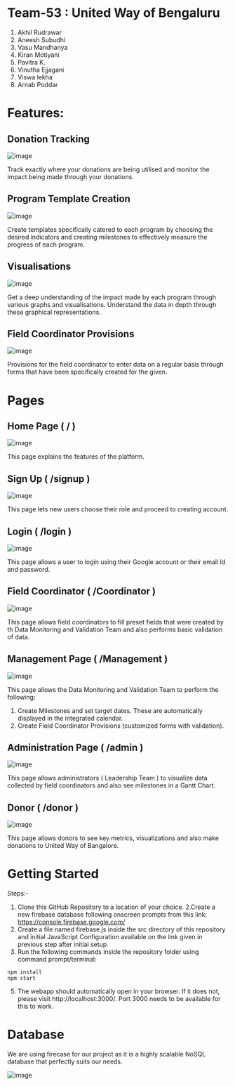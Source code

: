 # Team-53 : United Way of Bengaluru

  1. Akhil Rudrawar
  2. Aneesh Subudhi
  3. Vasu Mandhanya
  4. Kiran Motiyani
  5. Pavitra K.
  6. Vinutha Ejjagani
  7. Viswa lekha
  8. Arnab Poddar

# Features:

## Donation Tracking

![image](https://user-images.githubusercontent.com/55338336/172033777-e48778f4-a4d5-4615-9fd2-964548cbca77.png)

Track exactly where your donations are being utilised and monitor the impact being made through your donations.

## Program Template Creation

![image](https://user-images.githubusercontent.com/55338336/172033782-18cea06e-a6ce-4ff0-b02f-b8927dfa1ad4.png)

Create templates specifically catered to each program by choosing the desired indicators and creating milestones to effectively measure the progress of each program.

## Visualisations

![image](https://user-images.githubusercontent.com/55338336/172033787-3a44333f-bb52-4c7c-a28b-1b31cd41bf39.png)

Get a deep understanding of the impact made by each program through various graphs and visualisations. Understand the data in depth through these graphical representations.

## Field Coordinator Provisions

![image](https://user-images.githubusercontent.com/55338336/172033793-e0e6491a-70e9-4744-b102-6c13cadcaadb.png)

Provisions for the field coordinator to enter data on a regular basis through forms that have been specifically created for the given.

# Pages

## Home Page ( / )

![image](https://user-images.githubusercontent.com/55338336/172033913-23cc1c49-d2e4-4b82-b2d7-7ed00d2afdb1.png)

This page explains the features of the platform.

## Sign Up ( /signup )

![image](https://user-images.githubusercontent.com/55338336/172033929-7f5de2f9-5244-4a87-9fb9-9595899fc518.png)

This page lets new users choose their role and proceed to creating account.

## Login ( /login )

![image](https://user-images.githubusercontent.com/55338336/172033949-178c4d07-238d-458a-bf03-517db2e44b11.png)

This page allows a user to login using their Google account or their email Id and password.

## Field Coordinator ( /Coordinator )

![image](https://user-images.githubusercontent.com/55338336/172033975-d344035e-28bd-483a-9bd3-a1662fb625b4.png)

This page allows field coordinators to fill preset fields that were created by th Data Monitoring and Validation Team and also performs basic validation of data.

## Management Page ( /Management )

![image](https://user-images.githubusercontent.com/55338336/172034054-0d481284-10ea-44e0-8c70-8d5046a21650.png)

This page allows the Data Monitoring and Validation Team to perform the following:

1. Create Milestones and set target dates. These are automatically displayed in the integrated calendar.
2. Create Field Coordinator Provisions (customized forms with validation).

## Administration Page ( /admin )

![image](https://user-images.githubusercontent.com/55338336/172034123-7378f0b2-7701-4258-8248-18001e55dcbb.png)

This page allows administrators ( Leadership Team ) to visualize data collected by field coordinators and also see milestones in a Gantt Chart.

## Donor ( /donor )

![image](https://user-images.githubusercontent.com/55338336/172034204-0fabdbe1-5292-4da8-a302-61119cae61db.png)

This page allows donors to see key metrics, visualizations and also make donations to United Way of Bangalore.

# Getting Started

Steps:-

1. Clone this GitHub Repository to a location of your choice.
2.Create a new firebase database following onscreen prompts from this link: https://console.firebase.google.com/
3. Create a file named firebase.js inside the src directory of this repository and initial JavaScript Configuration available on the link given in previous step after initial setup.
4. Run the following commands inside the repository folder using command prompt/terminal:

```
npm install
npm start
```

5. The webapp should automatically open in your browser. If it does not, please visit http://localhost:3000/. Port 3000 needs to be available for this to work.

# Database

We are using firecase for our project as it is a highly scalable NoSQL database that perfectly suits our needs.

![image](https://user-images.githubusercontent.com/55338336/172034413-0f131751-acab-40a1-b4a7-0371457a0a0d.png)









